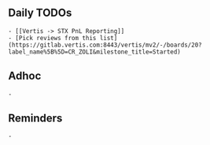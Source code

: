 ## Daily TODOs
	- [[Vertis -> STX PnL Reporting]]
	- [Pick reviews from this list](https://gitlab.vertis.com:8443/vertis/mv2/-/boards/20?label_name%5B%5D=CR_ZOLI&milestone_title=Started)
## Adhoc
	-
## Reminders
	-